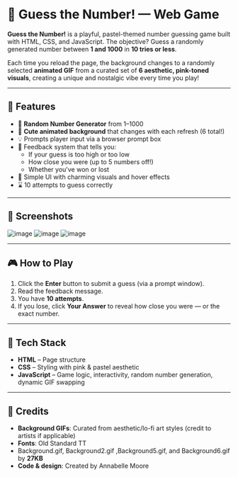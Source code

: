# 🎲 Guess the Number! — Web Game

**Guess the Number!** is a playful, pastel-themed number guessing game built with HTML, CSS, and JavaScript. The objective? Guess a randomly generated number between **1 and 1000** in **10 tries or less**.

Each time you reload the page, the background changes to a randomly selected **animated GIF** from a curated set of **6 aesthetic, pink-toned visuals**, creating a unique and nostalgic vibe every time you play!

---

## 🌸 Features

- 🎯 **Random Number Generator** from 1–1000
- 🎀 **Cute animated background** that changes with each refresh (6 total!)
- 💡 Prompts player input via a browser prompt box
- 💬 Feedback system that tells you:
  - If your guess is too high or too low
  - How close you were (up to 5 numbers off!)
  - Whether you've won or lost
- 🎉 Simple UI with charming visuals and hover effects
- ⌛ 10 attempts to guess correctly

---
## 📸 Screenshots
![image](https://github.com/user-attachments/assets/1fb252dd-2b53-4d32-b3e0-572afc279fc3)
![image](https://github.com/user-attachments/assets/93cd5adb-ec6c-492f-add6-7e9f3cadbfbb)
![image](https://github.com/user-attachments/assets/af78d7df-5baa-4798-88f2-233085fe1316)



---
## 🎮 How to Play

1. Click the **Enter** button to submit a guess (via a prompt window).
2. Read the feedback message.
3. You have **10 attempts**.
4. If you lose, click **Your Answer** to reveal how close you were — or the exact number.

---

## 🧠 Tech Stack

- **HTML** – Page structure
- **CSS** – Styling with pink & pastel aesthetic
- **JavaScript** – Game logic, interactivity, random number generation, dynamic GIF swapping

---
## 📎 Credits
- **Background GIFs**: Curated from aesthetic/lo-fi art styles (credit to artists if applicable)
- **Fonts**: Old Standard TT
- Background.gif, Background2.gif ,Background5.gif, and Background6.gif by **27KB**
- **Code & design**: Created by Annabelle Moore
